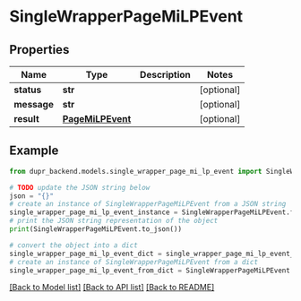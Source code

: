 # SingleWrapperPageMiLPEvent


## Properties

Name | Type | Description | Notes
------------ | ------------- | ------------- | -------------
**status** | **str** |  | [optional] 
**message** | **str** |  | [optional] 
**result** | [**PageMiLPEvent**](PageMiLPEvent.md) |  | [optional] 

## Example

```python
from dupr_backend.models.single_wrapper_page_mi_lp_event import SingleWrapperPageMiLPEvent

# TODO update the JSON string below
json = "{}"
# create an instance of SingleWrapperPageMiLPEvent from a JSON string
single_wrapper_page_mi_lp_event_instance = SingleWrapperPageMiLPEvent.from_json(json)
# print the JSON string representation of the object
print(SingleWrapperPageMiLPEvent.to_json())

# convert the object into a dict
single_wrapper_page_mi_lp_event_dict = single_wrapper_page_mi_lp_event_instance.to_dict()
# create an instance of SingleWrapperPageMiLPEvent from a dict
single_wrapper_page_mi_lp_event_from_dict = SingleWrapperPageMiLPEvent.from_dict(single_wrapper_page_mi_lp_event_dict)
```
[[Back to Model list]](../README.md#documentation-for-models) [[Back to API list]](../README.md#documentation-for-api-endpoints) [[Back to README]](../README.md)


